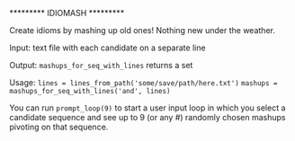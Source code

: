 ********* IDIOMASH *********

Create idioms by mashing up old ones! Nothing new under the weather.

Input: text file with each candidate on a separate line

Output: `mashups_for_seq_with_lines` returns a set

Usage:
`lines = lines_from_path('some/save/path/here.txt')`
`mashups = mashups_for_seq_with_lines('and', lines)`

You can run `prompt_loop(9)` to start a user input loop
in which you select a candidate sequence and see up to 9 (or
any #) randomly chosen mashups pivoting on that sequence.